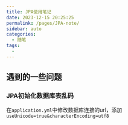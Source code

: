 ```yaml
---
title: JPA使用笔记
date: 2023-12-15 20:25:25
permalink: /pages/JPA-note/
sidebar: auto
categories:
  - 随笔
tags:
  - 
---
```


## 遇到的一些问题

### JPA初始化数据库表乱码

在`application.yml`中修改数据库连接的url，添加`useUnicode=true&characterEncoding=utf8`
